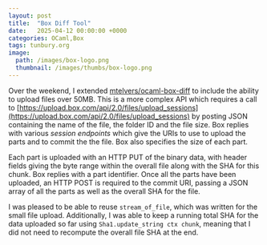 ```yaml
---
layout: post
title:  "Box Diff Tool"
date:   2025-04-12 00:00:00 +0000
categories: OCaml,Box
tags: tunbury.org
image:
  path: /images/box-logo.png
  thumbnail: /images/thumbs/box-logo.png
---
```


Over the weekend, I extended [mtelvers/ocaml-box-diff](https://github.com/mtelvers/ocaml-box-diff) to include the ability to upload files over 50MB. This is a more complex API which requires a call to [https://upload.box.com/api/2.0/files/upload_sessions](https://upload.box.com/api/2.0/files/upload_sessions) by posting JSON containing the name of the file, the folder ID and the file size. Box replies with various _session endpoints_ which give the URIs to use to upload the parts and to commit the the file. Box also specifies the size of each part.

Each part is uploaded with an HTTP PUT of the binary data, with header fields giving the byte range within the overall file along with the SHA for this chunk. Box replies with a part identifier. Once all the parts have been uploaded, an HTTP POST is required to the commit URI, passing a JSON array of all the parts as well as the overall SHA for the file.

I was pleased to be able to reuse `stream_of_file`, which was written for the small file upload. Additionally, I was able to keep a running total SHA for the data uploaded so far using `Sha1.update_string ctx chunk`, meaning that I did not need to recompute the overall file SHA at the end.
